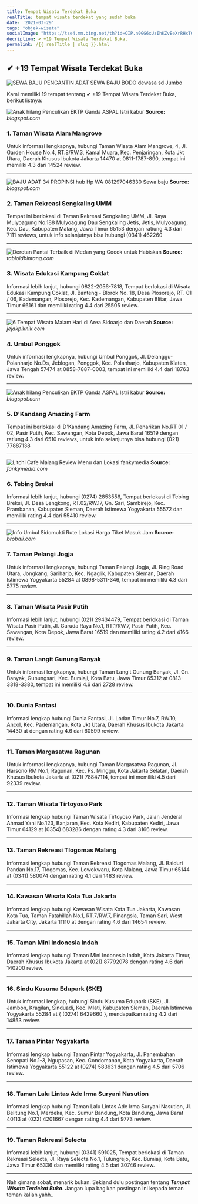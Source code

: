 ```yaml
---
title: Tempat Wisata Terdekat Buka
realTitle: tempat wisata terdekat yang sudah buka
date: '2021-03-29'
tags: "objek-wisata"
socialImage: "https://tse4.mm.bing.net/th?id=OIP.n0GG6xUzIhKZvEeXrRHxTQAAAA&amp;pid=15.1"
decription: ✔ +19 Tempat Wisata Terdekat Buka.
permalink: /{{ realTitle | slug }}.html
---
```


## ✔ +19 Tempat Wisata Terdekat Buka

![SEWA BAJU PENGANTIN ADAT SEWA BAJU BODO dewasa sd Jumbo ](https://4.bp.blogspot.com/--qFBoL2k7tk/XFrmzHc4g7I/AAAAAAAAPFo/122WQM2pKkQDczy3kqc6JLXm8kos1uvhQCLcBGAs/s640/Screenshot_20190206-205027_Maps.jpg)



Kami memiliki 19 tempat tentang ✔ +19 Tempat Wisata Terdekat Buka, berikut listnya:



![Anak hilang Penculikan EKTP Ganda  ASPAL Istri kabur ](https://tse4.mm.bing.net/th?id=OIP.NODgIuUdjwLoUCzB0bqIZAHaGj&amp;pid=15.1)
**Source:** _blogspot.com_


### 1. Taman Wisata Alam Mangrove



Untuk informasi lengkapnya, hubungi Taman Wisata Alam Mangrove, 4, Jl. Garden House No.4, RT.8/RW.3, Kamal Muara, Kec. Penjaringan, Kota Jkt Utara, Daerah Khusus Ibukota Jakarta 14470 at 0811-1787-890, tempat ini memiliki 4.3 dari 14524 review.

---


![BAJU ADAT 34 PROPINSI hub Hp  WA 081297046330 Sewa baju ](https://tse2.mm.bing.net/th?id=OIP.SKZ61B8jAWa8O4M9omfbFgAAAA&amp;pid=15.1)
**Source:** _blogspot.com_


### 2. Taman Rekreasi Sengkaling UMM



Tempat ini berlokasi di Taman Rekreasi Sengkaling UMM, Jl. Raya Mulyoagung No.188 Mulyoagung Dau Sengkaling Jetis, Jetis, Mulyoagung, Kec. Dau, Kabupaten Malang, Jawa Timur 65153 dengan ratiung 4.3 dari 7111 reviews, untuk info selanjutnya bisa hubungi (0341) 462260

---


![Deretan Pantai Terbaik di Medan yang Cocok untuk Habiskan ](https://tse3.mm.bing.net/th?id=OIP.TXX5zE4qEBLSIS-Fb7RYdAHaEL&amp;pid=15.1)
**Source:** _tabloidbintang.com_


### 3. Wisata Edukasi Kampung Coklat



Informasi lebih lanjut, hubungi 0822-2056-7818, Tempat berlokasi di Wisata Edukasi Kampung Coklat, Jl. Banteng - Blorok No. 18, Desa Plosorejo, RT. 01 / 06, Kademangan, Plosorejo, Kec. Kademangan, Kabupaten Blitar, Jawa Timur 66161 dan memiliki rating 4.4 dari 25505 review.

---


![6 Tempat Wisata Malam Hari di Area Sidoarjo dan Daerah ](https://tse3.mm.bing.net/th?id=OIP.R4_lMy4d52EaJ-xKf0s6wAHaEd&amp;pid=15.1)
**Source:** _jejakpiknik.com_


### 4. Umbul Ponggok



Untuk informasi lengkapnya, hubungi Umbul Ponggok, Jl. Delanggu- Polanharjo No.Ds, Jeblogan, Ponggok, Kec. Polanharjo, Kabupaten Klaten, Jawa Tengah 57474 at 0858-7887-0003, tempat ini memiliki 4.4 dari 18763 review.

---


![Anak hilang Penculikan EKTP Ganda  ASPAL Istri kabur ](https://tse1.mm.bing.net/th?id=OIP.eA4uFtNLMsgvKmTEEdG0UAAAAA&amp;pid=15.1)
**Source:** _blogspot.com_


### 5. D&#039;Kandang Amazing Farm



Tempat ini berlokasi di D&#039;Kandang Amazing Farm, Jl. Penarikan No.RT 01 / 02, Pasir Putih, Kec. Sawangan, Kota Depok, Jawa Barat 16519 dengan ratiung 4.3 dari 6510 reviews, untuk info selanjutnya bisa hubungi (021) 77887138

---


![Litchi Cafe Malang  Review Menu dan Lokasi  fankymedia](https://tse4.mm.bing.net/th?id=OIP.myIKXawnyroi60SpgIEuTgHaHL&amp;pid=15.1)
**Source:** _fankymedia.com_


### 6. Tebing Breksi



Informasi lebih lanjut, hubungi (0274) 2853556, Tempat berlokasi di Tebing Breksi, Jl. Desa Lengkong, RT.02/RW.17, Gn. Sari, Sambirejo, Kec. Prambanan, Kabupaten Sleman, Daerah Istimewa Yogyakarta 55572 dan memiliki rating 4.4 dari 55410 review.

---


![Info Umbul Sidomukti Rute Lokasi Harga Tiket Masuk Jam ](https://tse3.mm.bing.net/th?id=OIP.3Ri-BeBZdUzxzDtIwNCZxgHaJQ&amp;pid=15.1)
**Source:** _brobali.com_


### 7. Taman Pelangi Jogja



Untuk informasi lengkapnya, hubungi Taman Pelangi Jogja, Jl. Ring Road Utara, Jongkang, Sariharjo, Kec. Ngaglik, Kabupaten Sleman, Daerah Istimewa Yogyakarta 55284 at 0898-5311-346, tempat ini memiliki 4.3 dari 5775 review.

---


### 8. Taman Wisata Pasir Putih



Informasi lebih lanjut, hubungi (021) 29434479, Tempat berlokasi di Taman Wisata Pasir Putih, Jl. Garuda Raya No.1, RT.1/RW.7, Pasir Putih, Kec. Sawangan, Kota Depok, Jawa Barat 16519 dan memiliki rating 4.2 dari 4166 review.

---


### 9. Taman Langit Gunung Banyak



Untuk informasi lengkapnya, hubungi Taman Langit Gunung Banyak, Jl. Gn. Banyak, Gunungsari, Kec. Bumiaji, Kota Batu, Jawa Timur 65312 at 0813-3318-3380, tempat ini memiliki 4.6 dari 2728 review.

---


### 10. Dunia Fantasi



Informasi lengkap hubungi Dunia Fantasi, Jl. Lodan Timur No.7, RW.10, Ancol, Kec. Pademangan, Kota Jkt Utara, Daerah Khusus Ibukota Jakarta 14430 at  dengan rating 4.6 dari 60599 review.

---


### 11. Taman Margasatwa Ragunan



Untuk informasi lengkapnya, hubungi Taman Margasatwa Ragunan, Jl. Harsono RM No.1, Ragunan, Kec. Ps. Minggu, Kota Jakarta Selatan, Daerah Khusus Ibukota Jakarta at (021) 78847114, tempat ini memiliki 4.5 dari 92339 review.

---


### 12. Taman Wisata Tirtoyoso Park



Informasi lengkap hubungi Taman Wisata Tirtoyoso Park, Jalan Jenderal Ahmad Yani No.123, Banjaran, Kec. Kota Kediri, Kabupaten Kediri, Jawa Timur 64129 at (0354) 683286 dengan rating 4.3 dari 3166 review.

---


### 13. Taman Rekreasi Tlogomas Malang



Informasi lengkap hubungi Taman Rekreasi Tlogomas Malang, Jl. Baiduri Pandan No.17, Tlogomas, Kec. Lowokwaru, Kota Malang, Jawa Timur 65144 at (0341) 580074 dengan rating 4.1 dari 1483 review.

---


### 14. Kawasan Wisata Kota Tua Jakarta



Informasi lengkap hubungi Kawasan Wisata Kota Tua Jakarta, Kawasan Kota Tua, Taman Fatahillah No.1, RT.7/RW.7, Pinangsia, Taman Sari, West Jakarta City, Jakarta 11110 at  dengan rating 4.6 dari 14654 review.

---


### 15. Taman Mini Indonesia Indah



Informasi lengkap hubungi Taman Mini Indonesia Indah, Kota Jakarta Timur, Daerah Khusus Ibukota Jakarta at (021) 87792078 dengan rating 4.6 dari 140200 review.

---


### 16. Sindu Kusuma Edupark (SKE)



Untuk informasi lengkap, hubungi Sindu Kusuma Edupark (SKE), Jl. Jambon, Kragilan, Sinduadi, Kec. Mlati, Kabupaten Sleman, Daerah Istimewa Yogyakarta 55284 at { (0274) 6429660 }, mendapatkan rating 4.2 dari 14853 review.

---


### 17. Taman Pintar Yogyakarta



Informasi lengkap hubungi Taman Pintar Yogyakarta, Jl. Panembahan Senopati No.1-3, Ngupasan, Kec. Gondomanan, Kota Yogyakarta, Daerah Istimewa Yogyakarta 55122 at (0274) 583631 dengan rating 4.5 dari 5706 review.

---


### 18. Taman Lalu Lintas Ade Irma Suryani Nasution



Informasi lengkap hubungi Taman Lalu Lintas Ade Irma Suryani Nasution, Jl. Belitung No.1, Merdeka, Kec. Sumur Bandung, Kota Bandung, Jawa Barat 40113 at (022) 4201667 dengan rating 4.4 dari 9773 review.

---


### 19. Taman Rekreasi Selecta



Informasi lebih lanjut, hubungi (0341) 591025, Tempat berlokasi di Taman Rekreasi Selecta, Jl. Raya Selecta No.1, Tulungrejo, Kec. Bumiaji, Kota Batu, Jawa Timur 65336 dan memiliki rating 4.5 dari 30746 review.

---









Nah gimana sobat, menarik bukan. Sekiand dulu postingan tentang ***Tempat Wisata Terdekat Buka***. Jangan lupa bagikan postingan ini kepada teman teman kalian yahh..
